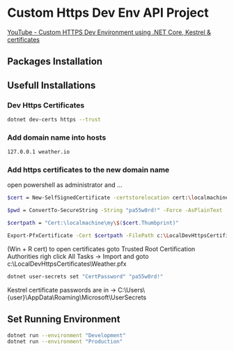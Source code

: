 # Custom Https Dev Env API Project

[YouTube - Custom HTTPS Dev Environment using .NET Core, Kestrel & certificates](https://www.youtube.com/watch?v=96KHOaIe19w)

## Packages Installation


## Usefull Installations
### Dev Https Certificates
```bash
dotnet dev-certs https --trust
```
### Add domain name into hosts
```bash
127.0.0.1 weather.io
```
### Add https certificates to the new domain name
open powershell as administrator and ...
```bash
$cert = New-SelfSignedCertificate -certstorelocation cert:\localmachine\my -dns weather.io
```
```bash
$pwd = ConvertTo-SecureString -String "pa55w0rd!" -Force -AsPlainText
```
```bash
$certpath = "Cert:\localmachine\my\$($cert.Thumbprint)"
```
```bash
Export-PfxCertificate -Cert $certpath -FilePath c:\LocalDevHttpsCertificates\Weather.pfx -Password $pwd
```
(Win + R cert) to open certificates goto Trusted Root Certification Authorities righ click All Tasks -> Import and goto c:\LocalDevHttpsCertificates\Weather.pfx 

```bash
dotnet user-secrets set "CertPassword" "pa55w0rd!"
```
Kestrel certificate passwords are in -> C:\Users\\{user}\AppData\Roaming\Microsoft\UserSecrets

## Set Running Environment
```bash
dotnet run --environment "Development"
dotnet run --environment "Production"
``` 